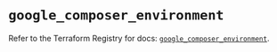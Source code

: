 # `google_composer_environment`

Refer to the Terraform Registry for docs: [`google_composer_environment`](https://registry.terraform.io/providers/hashicorp/google/6.37.0/docs/resources/composer_environment).

